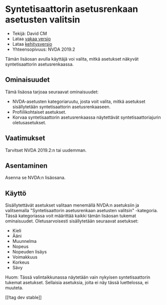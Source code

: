 # Syntetisaattorin asetusrenkaan asetusten valitsin #

* Tekijä: David CM
* Lataa [vakaa versio][1]
* Lataa [kehitysversio][2]
* Yhteensopivuus: NVDA 2019.2

Tämän lisäosan avulla käyttäjä voi valita, mitkä asetukset näkyvät syntetisaattorin asetusrenkaassa.

## Ominaisuudet
Tämä lisäosa tarjoaa seuraavat ominaisuudet:

* NVDA-asetusten kategoriaruutu, josta voit valita, mitkä asetukset
  sisällytetään syntetisaattorin asetusrenkaaseen.
* Profiilikohtaiset asetukset.
* Korvaa syntetisaattorin asetusrenkaassa näytettävät syntetisaattoriajurin
  oletusasetukset.

## Vaatimukset
Tarvitset NVDA 2019.2:n tai uudemman.

## Asentaminen
Asenna se NVDA:n lisäosana.

## Käyttö
Sisällytettävät asetukset valitaan menemällä NVDA:n asetuksiin ja
valitsemalla "Syntetisaattorin asetusrenkaan asetusten valitsin"
-kategoria. Tässä kategoriassa voit määrittää kaikki tämän lisäosan tukemat
ominaisuudet. Oletusarvoisesti sisällytetään seuraavat asetukset:

* Kieli
* Ääni
* Muunnelma
* Nopeus
* Nopeuden lisäys
* Voimakkuus
* Korkeus
* Sävy

Huom: Tässä valintaikkunassa näytetään vain nykyisen syntetisaattorin
tukemat asetukset. Sellaisia asetuksia, joita ei näy tässä luettelossa, ei
muuteta.

[[!tag dev stable]]

[1]: https://addons.nvda-project.org/files/get.php?file=synthrings

[2]: https://addons.nvda-project.org/files/get.php?file=synthrings
